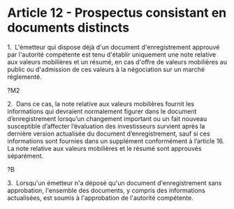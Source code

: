 # Article 12 - Prospectus consistant en documents distincts


1.  L'émetteur qui dispose déjà d'un document d'enregistrement approuvé par l'autorité compétente est tenu d'établir uniquement une note relative aux valeurs mobilières et un résumé, en cas d'offre de valeurs mobilières au public ou d'admission de ces valeurs à la négociation sur un marché réglementé.

?M2

2.  Dans ce cas, la note relative aux valeurs mobilières fournit les informations qui devraient normalement figurer dans le document d’enregistrement lorsqu’un changement important ou un fait nouveau susceptible d’affecter l’évaluation des investisseurs survient après la dernière version actualisée du document d’enregistrement, sauf si ces informations sont fournies dans un supplément conformément à l’article 16. La note relative aux valeurs mobilières et le résumé sont approuvés séparément.

?B

3.  Lorsqu'un émetteur n'a déposé qu'un document d'enregistrement sans approbation, l'ensemble des documents, y compris des informations actualisées, est soumis à l'approbation de l'autorité compétente.
